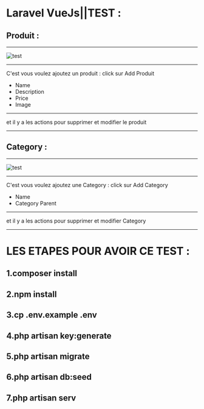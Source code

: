 <h1>Laravel VueJs||TEST :</h1>

<h2> Produit :</h2>

****************************************************

![test](https://user-images.githubusercontent.com/76074361/104183886-ebf86080-5412-11eb-8121-09473dfba03f.PNG)
****************************************************
C'est vous voulez ajoutez un produit : click sur Add Produit 
- Name
- Description 
- Price
- Image
---------
et il y a les actions pour supprimer et modifier le produit 
****************************
<h2> Category :</h2>


*******************************


![test](https://user-images.githubusercontent.com/76074361/104189747-6331f280-541b-11eb-8f1b-aa25ec0d21a3.PNG)


****************************************************
C'est vous voulez ajoutez une Category : click sur Add Category 
- Name
- Category Parent
---------
et il y a les actions pour supprimer et modifier  Category 
****************************
<h1> LES ETAPES POUR AVOIR CE TEST : </h1>

<h2>1.composer install</h2>
<h2>2.npm install</h2>
<h2>3.cp .env.example .env</h2>
<h2>4.php artisan key:generate</h2>
<h2>5.php artisan migrate</h2>
<h2>6.php artisan db:seed </h2>
<h2>7.php artisan serv </h2>
